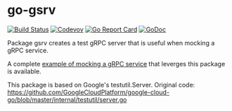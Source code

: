# go-gsrv

[![Build Status](https://travis-ci.com/weathersource/go-gsrv.svg?branch=master)](https://travis-ci.com/weathersource/go-gsrv)
[![Codevov](https://img.shields.io/codecov/c/github/weathersource/go-gsrv.svg)](https://codecov.io/gh/weathersource/go-gsrv)
[![Go Report Card](https://goreportcard.com/badge/github.com/weathersource/go-gsrv)](https://goreportcard.com/report/github.com/weathersource/go-gsrv)
[![GoDoc](https://img.shields.io/badge/godoc-ref-blue.svg)](https://godoc.org/github.com/weathersource/go-gsrv)

Package gsrv creates a test gRPC server that is useful when mocking a gRPC service.

A complete [example of mocking a gRPC service](https://github.com/weathersource/go-gsrv/tree/master/examples/foo) that leverges this package is available.

This package is based on Google's testutil.Server. Original code: https://github.com/GoogleCloudPlatform/google-cloud-go/blob/master/internal/testutil/server.go
